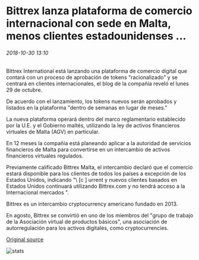 # Bittrex lanza plataforma de comercio internacional con sede en Malta, menos clientes estadounidenses ...

###### 2018-10-30 13:10

Bittrex International está lanzando una plataforma de comercio digital que contará con un proceso de aprobación de tokens "racionalizado" y se centrará en clientes internacionales, el blog de la compañía reveló el lunes 29 de octubre.

De acuerdo con el lanzamiento, los tokens nuevos serán aprobados y listados en la plataforma "dentro de semanas en lugar de meses."

La nueva plataforma operará dentro del marco reglamentario establecido por la U.E. y el Gobierno maltés, utilizando la ley de activos financieros virtuales de Malta (AGV) en particular.

En 12 meses la compañía está planeando aplicar a la autoridad de servicios financieros de Malta para convertirse en un intercambio de activos financieros virtuales regulados.

Previamente calificado Bittrex Malta, el intercambio declaró que el comercio estará disponible para los clientes de todos los países a excepción de los Estados Unidos, indicando "\ [c \] urrent y nuevos clientes basados en Estados Unidos continuará utilizando Bittrex.com y no tendrá acceso a la Internacional mercados ".

Bittrex es un intercambio cryptocurrency americano fundado en 2013.

En agosto, Bittrex se convirtió en uno de los miembros del "grupo de trabajo de la Asociación virtual de productos básicos", una asociación de autorregulación para los activos digitales, como cryptocurrencies.

[Original source](https://cointelegraph.com/news/bittrex-launches-malta-based-international-trading-platform-minus-us-customers)

![stats](https://c.statcounter.com/11760860/0/a89fa40b/1/ "stats")